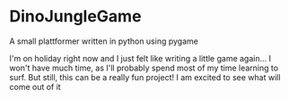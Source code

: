 # DinoJungleGame
A small plattformer written in python using pygame

I'm on holiday right now and I just felt like writing a little game again...
I won't have much time, as I'll probably spend most of my time learning to surf. But still, this can be a really fun project! I am excited to see what will come out of it
